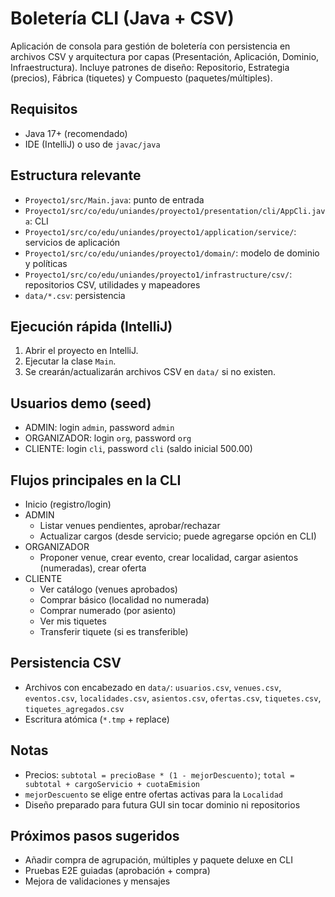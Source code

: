 # Boletería CLI (Java + CSV)

Aplicación de consola para gestión de boletería con persistencia en archivos CSV y arquitectura por capas (Presentación, Aplicación, Dominio, Infraestructura). Incluye patrones de diseño: Repositorio, Estrategia (precios), Fábrica (tiquetes) y Compuesto (paquetes/múltiples).

## Requisitos
- Java 17+ (recomendado)
- IDE (IntelliJ) o uso de `javac/java`

## Estructura relevante
- `Proyecto1/src/Main.java`: punto de entrada
- `Proyecto1/src/co/edu/uniandes/proyecto1/presentation/cli/AppCli.java`: CLI
- `Proyecto1/src/co/edu/uniandes/proyecto1/application/service/`: servicios de aplicación
- `Proyecto1/src/co/edu/uniandes/proyecto1/domain/`: modelo de dominio y políticas
- `Proyecto1/src/co/edu/uniandes/proyecto1/infrastructure/csv/`: repositorios CSV, utilidades y mapeadores
- `data/*.csv`: persistencia

## Ejecución rápida (IntelliJ)
1. Abrir el proyecto en IntelliJ.
2. Ejecutar la clase `Main`.
3. Se crearán/actualizarán archivos CSV en `data/` si no existen.

## Usuarios demo (seed)
- ADMIN: login `admin`, password `admin`
- ORGANIZADOR: login `org`, password `org`
- CLIENTE: login `cli`, password `cli` (saldo inicial 500.00)

## Flujos principales en la CLI
- Inicio (registro/login)
- ADMIN
  - Listar venues pendientes, aprobar/rechazar
  - Actualizar cargos (desde servicio; puede agregarse opción en CLI)
- ORGANIZADOR
  - Proponer venue, crear evento, crear localidad, cargar asientos (numeradas), crear oferta
- CLIENTE
  - Ver catálogo (venues aprobados)
  - Comprar básico (localidad no numerada)
  - Comprar numerado (por asiento)
  - Ver mis tiquetes
  - Transferir tiquete (si es transferible)

## Persistencia CSV
- Archivos con encabezado en `data/`: `usuarios.csv`, `venues.csv`, `eventos.csv`, `localidades.csv`, `asientos.csv`, `ofertas.csv`, `tiquetes.csv`, `tiquetes_agregados.csv`
- Escritura atómica (`*.tmp` + replace)

## Notas
- Precios: `subtotal = precioBase * (1 - mejorDescuento)`; `total = subtotal + cargoServicio + cuotaEmision`
- `mejorDescuento` se elige entre ofertas activas para la `Localidad`
- Diseño preparado para futura GUI sin tocar dominio ni repositorios

## Próximos pasos sugeridos
- Añadir compra de agrupación, múltiples y paquete deluxe en CLI
- Pruebas E2E guiadas (aprobación + compra)
- Mejora de validaciones y mensajes


